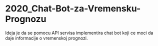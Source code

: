 # 2020_Chat-Bot-za-Vremensku-Prognozu
Ideja je da se pomocu API servisa implementira chat bot koji ce moci da daje informacije o vremenskoj prognozi.
